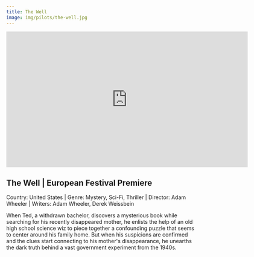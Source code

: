```yaml
---
title: The Well
image: img/pilots/the-well.jpg
---
```

<iframe src="https://player.vimeo.com/video/286425331" width="640" height="360" frameborder="0" allow="autoplay; fullscreen" allowfullscreen></iframe>

## The Well | European Festival Premiere
Country: United States | Genre: Mystery, Sci-Fi, Thriller | Director: Adam Wheeler | Writers: Adam Wheeler, Derek Weissbein

When Ted, a withdrawn bachelor, discovers a mysterious book while searching for his recently disappeared mother, he enlists the help of an old high school science wiz to piece together a confounding puzzle that seems to center around his family home. But when his suspicions are confirmed and the clues start connecting to his mother's disappearance, he unearths the dark truth behind a vast government experiment from the 1940s.
